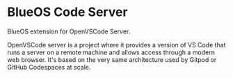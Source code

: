 # BlueOS Code Server

BlueOS extension for OpenVSCode Server.

OpenVSCode server is a project where it provides a version of VS Code that runs a server on a remote machine and allows access through a modern web browser. It's based on the very same architecture used by Gitpod or GitHub Codespaces at scale.